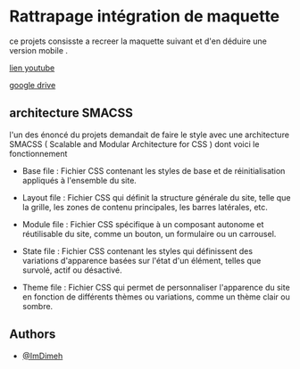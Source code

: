 


# Rattrapage intégration de maquette 

ce projets consisste a recreer la maquette suivant et  d'en déduire une version mobile .

[lien youtube ](https://youtu.be/1lDGR7be3DI)

[google drive ](https://drive.google.com/drive/folders/1s6tK-YvGq7gn9BGSvKJAZhI891wYIesJ)

## architecture SMACSS

l'un des énoncé du projets demandait de faire le style avec une architecture SMACSS ( Scalable and Modular Architecture for CSS ) dont voici le fonctionnement 


-  Base file : Fichier CSS contenant les styles de base et de réinitialisation appliqués à l'ensemble du site.


*  Layout file : Fichier CSS qui définit la structure générale du site, telle que la grille, les zones de contenu principales, les barres latérales, etc.
+ Module file : Fichier CSS spécifique à un composant autonome et réutilisable du site, comme un bouton, un formulaire ou un carrousel.
-  State file : Fichier CSS contenant les styles qui définissent des variations d'apparence basées sur l'état d'un élément, telles que survolé, actif ou désactivé.
* Theme file : Fichier CSS qui permet de personnaliser l'apparence du site en fonction de différents thèmes ou variations, comme un thème clair ou sombre.



## Authors

- [@ImDimeh](https://github.com/ImDimeh)

